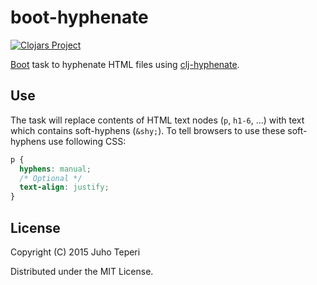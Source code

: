 # boot-hyphenate
[![Clojars Project](http://clojars.org/deraen/boot-hyphenate/latest-version.svg)](http://clojars.org/deraen/boot-hyphenate)

[Boot](https://github.com/boot-clj/boot) task to hyphenate HTML files using
[clj-hyphenate](https://github.com/Deraen/clj-hyphenate).

## Use

The task will replace contents of HTML text nodes (`p`, `h1-6`, ...) with
text which contains soft-hyphens (`&shy;`). To tell browsers to use these
soft-hyphens use following CSS:

```css
p {
  hyphens: manual;
  /* Optional */
  text-align: justify;
}
```

## License

Copyright (C) 2015 Juho Teperi

Distributed under the MIT License.

